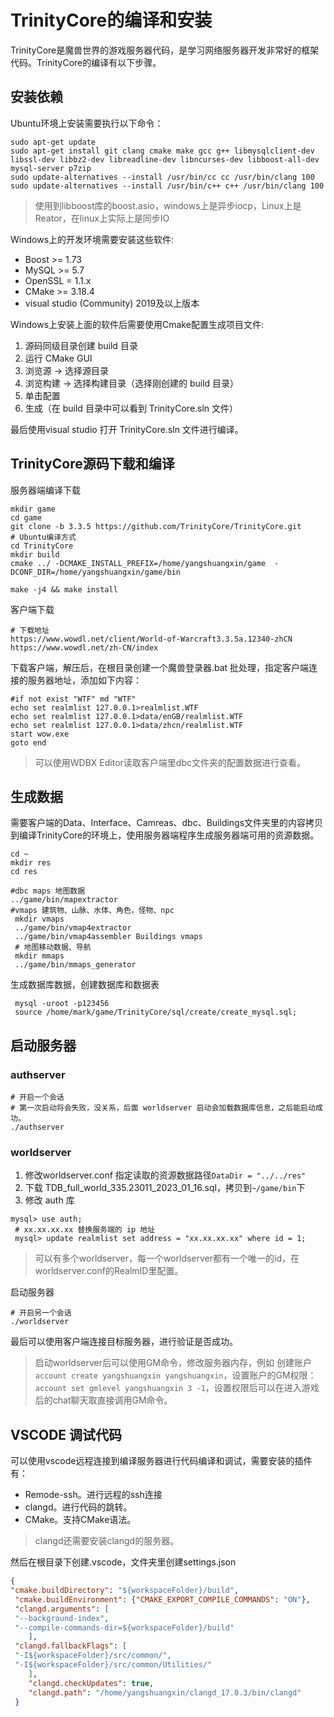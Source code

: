 # TrinityCore的编译和安装

TrinityCore是魔兽世界的游戏服务器代码，是学习网络服务器开发非常好的框架代码。TrinityCore的编译有以下步骤。

## 安装依赖

Ubuntu环境上安装需要执行以下命令：

```shell
sudo apt-get update
sudo apt-get install git clang cmake make gcc g++ libmysqlclient-dev libssl-dev libbz2-dev libreadline-dev libncurses-dev libboost-all-dev mysql-server p7zip
sudo update-alternatives --install /usr/bin/cc cc /usr/bin/clang 100
sudo update-alternatives --install /usr/bin/c++ c++ /usr/bin/clang 100
```

> 使用到libboost库的boost.asio，windows上是异步iocp，Linux上是Reator，在linux上实际上是同步IO

Windows上的开发环境需要安装这些软件:

- Boost >= 1.73
- MySQL >= 5.7
- OpenSSL = 1.1.x
- CMake >= 3.18.4
- visual studio (Community) 2019及以上版本

Windows上安装上面的软件后需要使用Cmake配置生成项目文件:

1. 源码同级目录创建 build 目录
2. 运行 CMake GUI
3. 浏览源 -> 选择源目录
4. 浏览构建 -> 选择构建目录（选择刚创建的 build 目录）
5. 单击配置
6. 生成（在 build 目录中可以看到 TrinityCore.sln 文件）

最后使用visual studio 打开 TrinityCore.sln 文件进行编译。

## TrinityCore源码下载和编译

服务器端编译下载

```shell
mkdir game
cd game
git clone -b 3.3.5 https://github.com/TrinityCore/TrinityCore.git
# Ubuntu编译方式
cd TrinityCore
mkdir build
cmake ../ -DCMAKE_INSTALL_PREFIX=/home/yangshuangxin/game  -DCONF_DIR=/home/yangshuangxin/game/bin
 
make -j4 && make install
```

客户端下载

```shell
# 下载地址
https://www.wowdl.net/client/World-of-Warcraft3.3.5a.12340-zhCN
https://www.wowdl.net/zh-CN/index
```

下载客户端，解压后，在根目录创建一个魔兽登录器.bat 批处理，指定客户端连接的服务器地址，添加如下内容：

```shell
#if not exist "WTF" md "WTF"
echo set realmlist 127.0.0.1>realmlist.WTF
echo set realmlist 127.0.0.1>data/enGB/realmlist.WTF
echo set realmlist 127.0.0.1>data/zhcn/realmlist.WTF
start wow.exe
goto end
```

> 可以使用WDBX Editor读取客户端里dbc文件夹的配置数据进行查看。

## 生成数据

需要客户端的Data、Interface、Camreas、dbc、Buildings文件夹里的内容拷贝到编译TrinityCore的环境上，使用服务器端程序生成服务器端可用的资源数据。

```shell
cd ~
mkdir res
cd res

#dbc maps 地图数据
../game/bin/mapextractor
#vmaps 建筑物、山脉、水体、角色，怪物、npc
 mkdir vmaps
 ../game/bin/vmap4extractor
 ../game/bin/vmap4assembler Buildings vmaps
 # 地图移动数据、导航
 mkdir mmaps
 ../game/bin/mmaps_generator
```

生成数据库数据，创建数据库和数据表

```shell
 mysql -uroot -p123456
 source /home/mark/game/TrinityCore/sql/create/create_mysql.sql;
```

## 启动服务器

### authserver

```shell
# 开启一个会话
# 第一次启动将会失败，没关系，后面 worldserver 启动会加载数据库信息，之后能启动成功。
./authserver
```

### worldserver

1. 修改worldserver.conf 指定读取的资源数据路径`DataDir = "../../res"`
2. 下载 TDB_full_world_335.23011_2023_01_16.sql，拷贝到`~/game/bin`下
3. 修改 auth 库

```shell
mysql> use auth;
 # xx.xx.xx.xx 替换服务端的 ip 地址
 mysql> update realmlist set address = "xx.xx.xx.xx" where id = 1;
```

> 可以有多个worldserver，每一个worldserver都有一个唯一的id，在worldserver.conf的RealmID里配置。

启动服务器

```shell
# 开启另一个会话
./worldserver
```

最后可以使用客户端连接目标服务器，进行验证是否成功。

> 启动worldserver后可以使用GM命令，修改服务器内存，例如 创建账户`account create yangshuangxin yangshuangxin`，设置账户的GM权限：`account set gmlevel yangshuangxin 3 -1`，设置权限后可以在进入游戏后的chat聊天取直接调用GM命令。

## VSCODE 调试代码

可以使用vscode远程连接到编译服务器进行代码编译和调试，需要安装的插件有：

- Remode-ssh。进行远程的ssh连接
- clangd。进行代码的跳转。
- CMake。支持CMake语法。

> clangd还需要安装clangd的服务器。

然后在根目录下创建.vscode，文件夹里创建settings.json

```json
{ 
"cmake.buildDirectory": "${workspaceFolder}/build",
 "cmake.buildEnvironment": {"CMAKE_EXPORT_COMPILE_COMMANDS": "ON"},
 "clangd.arguments": [
 "--background-index",
 "--compile-commands-dir=${workspaceFolder}/build"
    ],
 "clangd.fallbackFlags": [
 "-I${workspaceFolder}/src/common/",
 "-I${workspaceFolder}/src/common/Utilities/"
    ],
 	"clangd.checkUpdates": true,
 	"clangd.path": "/home/yangshuangxin/clangd_17.0.3/bin/clangd"
 }
```


